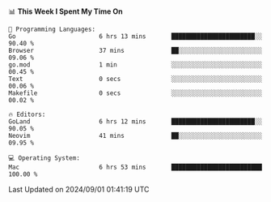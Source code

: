 <!--START_SECTION:waka-->
📊 **This Week I Spent My Time On** 

```text
💬 Programming Languages: 
Go                       6 hrs 13 mins       ███████████████████████░░   90.40 % 
Browser                  37 mins             ██░░░░░░░░░░░░░░░░░░░░░░░   09.06 % 
go.mod                   1 min               ░░░░░░░░░░░░░░░░░░░░░░░░░   00.45 % 
Text                     0 secs              ░░░░░░░░░░░░░░░░░░░░░░░░░   00.06 % 
Makefile                 0 secs              ░░░░░░░░░░░░░░░░░░░░░░░░░   00.02 % 

🔥 Editors: 
GoLand                   6 hrs 12 mins       ███████████████████████░░   90.05 % 
Neovim                   41 mins             ██░░░░░░░░░░░░░░░░░░░░░░░   09.95 % 

💻 Operating System: 
Mac                      6 hrs 53 mins       █████████████████████████   100.00 % 
```


 Last Updated on 2024/09/01 01:41:19 UTC
<!--END_SECTION:waka-->
